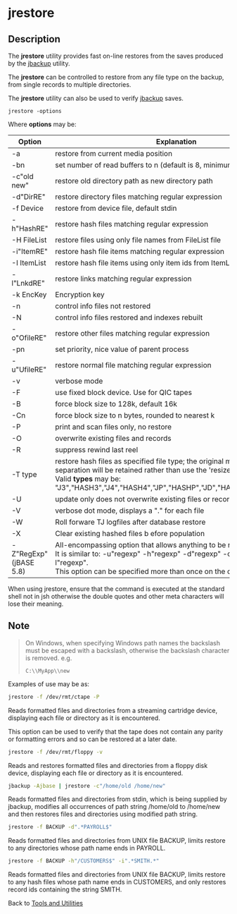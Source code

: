 # jrestore

<PageHeader />

## Description

The **jrestore** utility provides fast on-line restores from the saves produced by the [jbackup](./../jbackup) utility.

The **jrestore** can be controlled to restore from any file type on the backup, from single records to multiple directories.

The **jrestore** utility can also be used to verify [jbackup](./../jbackup) saves.

```
jrestore -options
```

Where **options** may be:

| Option | Explanation |
| --- | --- |
| -a | restore from current media position |
| -bn | set number of read buffers to n (default is 8, minimum is 1) |
| -c"old new" | restore old directory path as new directory path |
| -d"DirRE" | restore directory files matching regular expression |
| -f Device | restore from device file, default stdin |
| -h"HashRE" | restore hash files matching regular expression |
| -H FileList | restore files using only file names from FileList file |
| -i"ItemRE" | restore hash file items matching regular expression |
| -I ItemList | restore hash file items using only item ids from ItemList file |
| -l"LnkdRE" | restore links matching regular expression |
| -k EncKey | Encryption key |
| -n | control info files not restored |
| -N | control info files restored and indexes rebuilt |
| -o"OfileRE" | restore other files matching regular expression |
| -pn | set priority, nice value of parent process |
| -u"UfileRE" | restore normal file matching regular expression |
| -v | verbose mode |
| -F | use fixed block device. Use for QIC tapes |
| -B | force block size to 128k, default 16k |
| -Cn | force block size to n bytes, rounded to nearest k |
| -P | print and scan files only, no restore |
| -O | overwrite existing files and records |
| -R | suppress rewind last reel |
| -T type | restore hash files as specified file type; the original modulo and separation will be retained rather than use the 'resize' parameters.<br>Valid **types** may be: "J3","HASH3","J4","HASH4","JP","HASHP","JD","HASHD","JR","HASHR" |
| -U | update only does not overwrite existing files or records |
| -V | verbose dot mode, displays a "." for each file |
| -W | Roll forware TJ logfiles after database restore |
| -X | Clear existing hashed files b efore population |
| -Z"RegExp"(jBASE 5.8) | All-encompassing option that allows anything to be restored.<br>It is similar to: -u"regexp" -h"regexp" -d"regexp" -o"regexp" -l"regexp".<br>This option can be specified more than once on the command line. |

When using jrestore, ensure that the command is executed at the standard shell not in jsh otherwise the double quotes and other meta characters will lose their meaning.

## Note

> On Windows, when specifying Windows path names the backslash must be escaped with a backslash, otherwise the backslash character is removed. e.g.
>
>```
> C:\\MyApp\\new
>```

Examples of use may be as:

```bash
jrestore -f /dev/rmt/ctape -P
```

Reads formatted files and directories from a streaming cartridge device, displaying each file or directory as it is encountered.

This option can be used to verify that the tape does not contain any parity or formatting errors and so can be restored at a later date.

```bash
jrestore -f /dev/rmt/floppy -v
```

Reads and restores formatted files and directories from a floppy disk device, displaying each file or directory as it is encountered.

```bash
jbackup -Ajbase | jrestore -c"/home/old /home/new"
```

Reads formatted files and directories from stdin, which is being supplied by jbackup, modifies all occurrences of path string /home/old to /home/new and then restores files and directories using modified path string.

```bash
jrestore -f BACKUP -d".*PAYROLL$"
```

Reads formatted files and directories from UNIX file BACKUP, limits restore to any directories whose path name ends in PAYROLL.

```bash
jrestore -f BACKUP -h"/CUSTOMERS$" -i".*SMITH.*"
```

Reads formatted files and directories from UNIX file BACKUP, limits restore to any hash files whose path name ends in CUSTOMERS, and only restores record ids containing the string SMITH.

Back to [Tools and Utilities](./../README.md)

<PageFooter />
